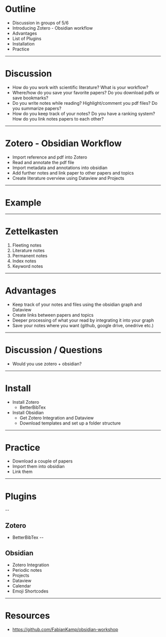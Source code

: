# Outline
- Discussion in groups of 5/6
- Introducing Zotero - Obsidian workflow
- Advantages
- List of Plugins
- Installation 
- Practice
---
# Discussion
- How do you work with scientific literature? What is your workflow?
- Where/how do you save your favorite papers? Do you download pdfs or save bookmarks?
- Do you write notes while reading? Highlight/comment you pdf files? Do you summarize papers? 
- How do you keep track of your notes? Do you have a ranking system? How do you link notes papers to each other? 
---
# Zotero - Obsidian Workflow
+ Import reference and pdf into Zotero  
+ Read and annotate the pdf file
+ Import metadata and annotations into obsidian 
+ Add further notes and link paper to other papers and topics 
+ Create literature overview using Dataview and Projects
---
# Example
---
# Zettelkasten 
1. Fleeting notes  
2. Literature notes  
3. Permanent notes  
4. Index notes  
5. Keyword notes
---
# Advantages
+ Keep track of your notes and files using the obsidian graph and Dataview
+ Create links between papers and topics
+ Deeper processing of what your read by integrating it into your graph
+ Save your notes where you want (github, google drive, onedrive etc.)
---
# Discussion / Questions
- Would you use zotero + obsidian? 
---
# Install
- Install Zotero
	- BetterBibTex
- Install Obsidian
	- Get Zotero Integration and Dataview
	- Download templates and set up a folder structure
---
# Practice
- Download a couple of papers
- Import them into obsidian
- Link them 
---
# Plugins
--
## Zotero
 + BetterBibTex
--
## Obsidian
+ Zotero Integration
+ Periodic notes
+ Projects
+ Dataview
+ Calendar
+ Emoji Shortcodes
---
# Resources
- https://github.com/FabianKamp/obsidian-workshop

